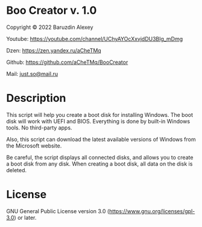 # Boo Creator v. 1.0
Copyright © 2022 Baruzdin Alexey

Youtube: https://youtube.com/channel/UChyAYOcXxvjdDU3Blg_mDmg

Dzen: https://zen.yandex.ru/aCheTMq

Github: https://github.com/aCheTMq/BooCreator

Mail: just.so@mail.ru

# Description
This script will help you create a boot disk for installing Windows. The boot disk will work with UEFI and BIOS. Everything is done by built-in Windows tools. No third-party apps.

Also, this script can download the latest available versions of Windows from the Microsoft website.

Be careful, the script displays all connected disks, and allows you to create a boot disk from any disk. When creating a boot disk, all data on the disk is deleted.

# License
GNU General Public License version 3.0 (https://www.gnu.org/licenses/gpl-3.0) or later.
